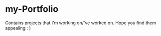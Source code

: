 # my-Portfolio
Contains projects that I'm working on/'ve worked on. Hope you find them appealing : )
